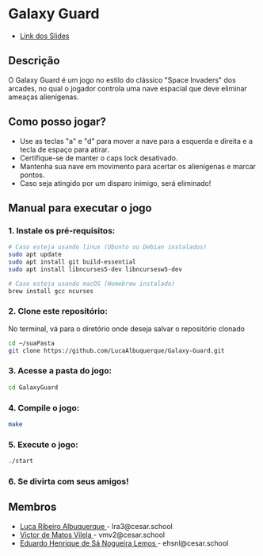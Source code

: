 # Galaxy Guard
<ul>
   <li>
      <a href="https://docs.google.com/presentation/d/19b5voxzaKqtMUU8Evx21ITCZZAyn942A_z_XcyDzCuI/edit?slide=id.p1#slide=id.p1">Link dos Slides </a>
   </li>
</ul>


## Descrição

O Galaxy Guard é um jogo no estilo do clássico "Space Invaders" dos arcades, no qual o jogador controla uma nave espacial que deve eliminar ameaças alienígenas.

## Como posso jogar?

- Use as teclas "a" e "d" para mover a nave para a esquerda e direita e a tecla de espaço para atirar.
- Certifique-se de manter o caps lock desativado.
- Mantenha sua nave em movimento para acertar os alienígenas e marcar pontos.
- Caso seja atingido por um disparo inimigo, será eliminado!

## Manual para executar o jogo

### 1. Instale os pré-requisitos:
   ```sh
   # Caso esteja usando linux (Ubunto ou Debian instalados)
   sudo apt update
   sudo apt install git build-essential
   sudo apt install libncurses5-dev libncursesw5-dev
   ```

   ```sh
   # Caso esteja usando macOS (Homebrew instalado)
   brew install gcc ncurses
   ```
### 2. Clone este repositório:
   No terminal, vá para o diretório onde deseja salvar o repositório clonado
   ```sh
   cd ~/suaPasta
   git clone https://github.com/LucaAlbuquerque/Galaxy-Guard.git
   ```
### 3. Acesse a pasta do jogo:
   ```sh
   cd GalaxyGuard
   ```
### 4. Compile o jogo:
   ```sh
   make
   ```
### 5. Execute o jogo:
   ```sh
   ./start
   ```
### 6. Se divirta com seus amigos!

## Membros

<ul>
  <li>
    <a href="https://github.com/LucaAlbuquerque">Luca Ribeiro Albuquerque </a> -
    lra3@cesar.school
  </li>
  <li>
    <a href="https://github.com/VI170105">Victor de Matos Vilela </a> -
    vmv2@cesar.school
  </li>
  <li>
    <a href="https://github.com/EduardoHenrique15">Eduardo Henrique de Sá Nogueira Lemos </a> -
    ehsnl@cesar.school
  </li>
</ul>
  
